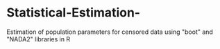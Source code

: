 # Statistical-Estimation-
Estimation of population parameters for censored data using "boot" and "NADA2" libraries in R
